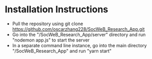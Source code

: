 # Installation Instructions

- Pull the repository using git clone https://github.com/oscarzhang228/SocWeB_Research_App.git
- Go into the "/SocWeB_Research_App/server" directory and run "nodemon app.js" to start the server
- In a separate command line instance, go into the main directory "/SocWeB_Research_App" and run "yarn start"
